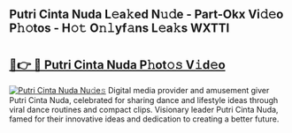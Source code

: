 ## Putri Cinta Nuda L𝚎a𝚔ed N𝚞𝚍e - Part-Okx Vi𝚍𝚎o P𝚑𝚘tos - H𝚘𝚝 O𝚗𝚕yf𝚊ns L𝚎a𝚔s WXTTI

# <h2><a href="http://kf49ui.oniu.top/?m=Putri+Cinta+Nuda">🔗👉 🔴 Putri Cinta Nuda P𝚑ot𝚘𝚜 V𝚒d𝚎o</a></h2>

[![Putri Cinta Nuda Nu𝚍e𝚜](https://i.imgur.com/0qMVB7G.gif)](http://kf49ui.oniu.top/?m=Putri+Cinta+Nuda)
Digital media provider and amusement giver Putri Cinta Nuda, celebrated for sharing dance and lifestyle ideas through viral dance routines and compact clips. Visionary leader Putri Cinta Nuda, famed for their innovative ideas and dedication to creating a better future.  
